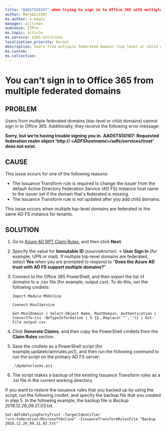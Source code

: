 ```yaml
---
title: "AADSTS50107" when trying to sign in to Office 365 with multiple domain federation
author: MaryQiu1987
ms.author: v-maqiu
manager: willchen
audience: ITPro 
ms.topic: article 
ms.service: o365-solutions
localization_priority: Normal 
description: Users from multiple federated domain (top level or child domains) are unable to sign in to office 365
ms.custom: 
ms.collection: 
---
```


# You can't sign in to Office 365 from multiple federated domains

## PROBLEM

Users from multiple federated domains (top-level or child domains) cannot sign in to Office 365. Additionally, they receive the following error message:

**Sorry, but we’re having trouble signing you in.**
**AADSTS50107: Requested federation realm object 'http:// <*ADFShostname*>/adfs/services/trust' does not exist.**

## CAUSE

This issue occurs for one of the following reasons:

- The Issuance Transform rule is required to change the issuer from the default Active Directory Federation Service (AD FS) instance host name to the issuer set if the domain that's federated is missing.
- The Issuance Transform rule is not updated after you add child domains.

This issue occurs when multiple top-level domains are federated to the same AD FS instance for tenants.

## SOLUTION

1. Go to [Azure AD RPT Claim Rules](https://adfshelp.microsoft.com/AadTrustClaims/GenerateClaims), and then click **Next**.
2. Specify the value for **Immutable ID** (sourceAnchor) -> **User Sign In** (for example, UPN or mail). If multiple top-level domains are federated, select **Yes** when you are prompted to respond to "**Does the Azure AD trust with AD FS support multiple domains?**"
3. Connect to the Office 365 PowerShell, and then export the list of domains to a .csv file (for example, output.csv). To do this, run the following cmdlets:

   ```
   Import-Module MSOnline
   ```
   ```
   Connect-MsolService
   ```
   ```
   Get-MsolDomain | Select-Object Name, RootDomain, Authentication | ConvertTo-Csv -NoTypeInformation | % {$_.Replace('"','')} | Out-File output.csv
   ```
4. Click **Generate Claims**, and then copy the PowerShell cmdlets from the **Claim Rules** section.
5. Save the cmdlets as a PowerShell script (for example,updatelclaimrules.ps1), and then run the following command to run the script on the primary AD FS server:

   ```
   .\Updateclaims.ps1
   ```
6. The script makes a backup of the existing Issuance Transform rules as a .txt file in the current working directory.

If you want to restore the issuance rules that you backed up by using the script, run the following cmdlet, and specify the backup file that you created in step 5. In the following example, the backup file is *Backup 2018.12.26_09.21.03*.txt.
```
Set-AdfsRelyingPartyTrust -TargetIdentifier "urn:federation:MicrosoftOnline" -IssuanceTransformRulesFile "Backup 2018.12.26_09.21.03.txt"
```